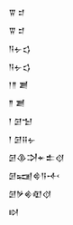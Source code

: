 <div class='block'>
<div class='line'>𒐊 𒄑</div>
<div class='line'>𒐊 𒄑</div>
<div class='line'>𒀀𒉡𒌓</div>
<div class='line'>𒀀𒉡𒌓</div>
<div class='line'>𒁹𒈫 𒋢</div>
<div class='line'>𒈫 𒋢</div>
<div class='line'>𒁹 𒌆𒈠</div>
<div class='line'>𒁹 𒌆𒍝𒉡</div>
<div class='line'>𒌆𒆠𒋫𒄬𒉺𒋼</div>
<div class='line'>𒌆𒍢𒄵𒀀𒋾</div>
<div class='line'>𒌆𒃻𒄯𒊏𒋼</div>
<div class='line'>𒊭</div>
</div>